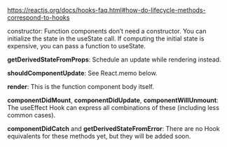https://reactjs.org/docs/hooks-faq.html#how-do-lifecycle-methods-correspond-to-hooks

constructor: Function components don’t need a constructor. You can initialize the state in the useState call. If computing the initial state is expensive, you can pass a function to useState.

**getDerivedStateFromProps**: Schedule an update while rendering instead.

**shouldComponentUpdate**: See React.memo below.

**render**: This is the function component body itself.

**componentDidMount**, **componentDidUpdate**, **componentWillUnmount**: The useEffect Hook can express all combinations of these (including less common cases).

**componentDidCatch** and **getDerivedStateFromError**: There are no Hook equivalents for these methods yet, but they will be added soon.
